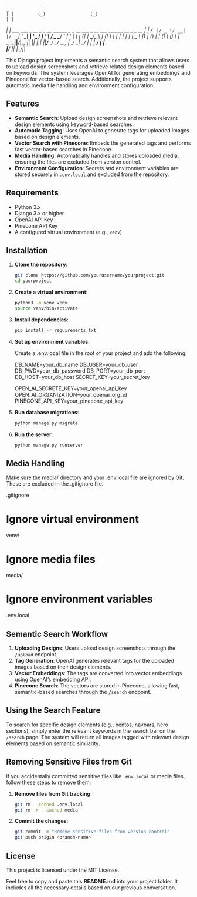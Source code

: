      _           _                   _                                        _   
    | |         (_)                 (_)                                      | |  
  __| | ___  ___ _  __ _ _ __ ______ _ _ __  ___ _ __   ___ ______ __ _ _ __ | |_ 
 / _` |/ _ \/ __| |/ _` | '_ \______| | '_ \/ __| '_ \ / _ \______/ _` | '_ \| __|
| (_| |  __/\__ \ | (_| | | | |     | | | | \__ \ |_) | (_) |    | (_| | |_) | |_ 
 \__,_|\___||___/_|\__, |_| |_|     |_|_| |_|___/ .__/ \___/      \__, | .__/ \__|
                    __/ |                       | |                __/ | |        
                   |___/                        |_|               |___/|_|        
                   

This Django project implements a semantic search system that allows users to upload design screenshots and retrieve related design elements based on keywords. The system leverages OpenAI for generating embeddings and Pinecone for vector-based search. Additionally, the project supports automatic media file handling and environment configuration.

## Features

- **Semantic Search**: Upload design screenshots and retrieve relevant design elements using keyword-based searches.
- **Automatic Tagging**: Uses OpenAI to generate tags for uploaded images based on design elements.
- **Vector Search with Pinecone**: Embeds the generated tags and performs fast vector-based searches in Pinecone.
- **Media Handling**: Automatically handles and stores uploaded media, ensuring the files are excluded from version control.
- **Environment Configuration**: Secrets and environment variables are stored securely in `.env.local` and excluded from the repository.

## Requirements

- Python 3.x
- Django 3.x or higher
- OpenAI API Key
- Pinecone API Key
- A configured virtual environment (e.g., `venv`)

## Installation

1. **Clone the repository**:

   ```bash
   git clone https://github.com/yourusername/yourproject.git
   cd yourproject


2. **Create a virtual environment**:

   ```bash
   python3 -m venv venv
   source venv/bin/activate


3. **Install dependencies**:

   ```bash
   pip install -r requirements.txt


4. **Set up environment variables**:

   Create a .env.local file in the root of your project and add the following:

   DB_NAME=your_db_name
   DB_USER=your_db_user
   DB_PWD=your_db_password
   DB_PORT=your_db_port
   DB_HOST=your_db_host
SECRET_KEY=your_secret_key

   OPEN_AI_SECRETE_KEY=your_openai_api_key
   OPEN_AI_ORGANIZATION=your_openai_org_id
   PINECONE_API_KEY=your_pinecone_api_key


5. **Run database migrations**:

   ```bash
   python manage.py migrate
   ```

6. **Run the server**:

   ```bash
   python manage.py runserver
   ```


## Media Handling

Make sure the media/ directory and your .env.local file are ignored by Git. These are excluded in the .gitignore file.

.gitignore


# Ignore virtual environment
venv/

# Ignore media files
media/

# Ignore environment variables
.env.local


## Semantic Search Workflow

1. **Uploading Designs**: Users upload design screenshots through the `/upload` endpoint.
2. **Tag Generation**: OpenAI generates relevant tags for the uploaded images based on their design elements.
3. **Vector Embeddings**: The tags are converted into vector embeddings using OpenAI’s embedding API.
4. **Pinecone Search**: The vectors are stored in Pinecone, allowing fast, semantic-based searches through the `/search` endpoint.

## Using the Search Feature

To search for specific design elements (e.g., bentos, navbars, hero sections), simply enter the relevant keywords in the search bar on the `/search` page. The system will return all images tagged with relevant design elements based on semantic similarity.

## Removing Sensitive Files from Git

If you accidentally committed sensitive files like `.env.local` or media files, follow these steps to remove them:

1. **Remove files from Git tracking**:
   ```bash
   git rm --cached .env.local
   git rm -r --cached media
   ```

2. **Commit the changes**:
   ```bash
   git commit -m "Remove sensitive files from version control"
   git push origin <branch-name>
   ```

## License

This project is licensed under the MIT License.

Feel free to copy and paste this **README.md** into your project folder. It includes all the necessary details based on our previous conversation.